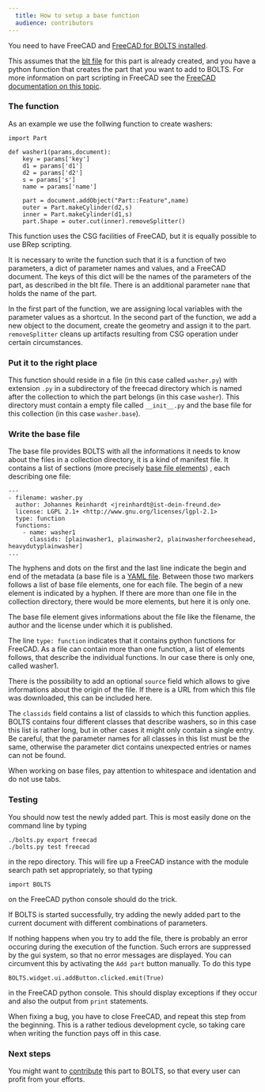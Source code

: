 ```yaml
---
  title: How to setup a base function
  audience: contributors
---
```


You need to have FreeCAD and [FreeCAD for BOLTS installed](installation.html).

This assumes that the [blt file]({{page.docroot}}/general/blt-files.html)  for
this part is already created, and you have a python function that creates the
part that you want to add to BOLTS. For more information on part scripting in
FreeCAD see the 
[FreeCAD documentation on this topic](http://freecadweb.org/wiki/index.php?title=Power_users_hub).


### The function

As an example we  use the follwing function to create washers:

    import Part

    def washer1(params,document):
        key = params['key']
        d1 = params['d1']
        d2 = params['d2']
        s = params['s']
        name = params['name']

        part = document.addObject("Part::Feature",name)
        outer = Part.makeCylinder(d2,s)
        inner = Part.makeCylinder(d1,s)
        part.Shape = outer.cut(inner).removeSplitter()

This function uses the CSG facilities of FreeCAD, but it is equally possible to use BRep scripting.

It is necessary to write the function such that it is a function of two
parameters, a dict of parameter names and values, and a FreeCAD document. The
keys of this dict will be the names of the parameters of the part, as described
in the blt file. There is an additional parameter `name` that holds the name of
the part.

In the first part of the function, we are assigning local variables with the
parameter values as a shortcut. In the second part of the function, we add a
new object to the document, create the geometry and assign it to the part.
`removeSplitter` cleans up artifacts resulting from CSG operation under certain
circumstances.

### Put it to the right place

This function should reside in a file (in this case called `washer.py`) with
extension `.py` in a subdirectory of the freecad directory which is named after
the collection to which the part belongs (in this case `washer`). This
directory must contain a empty file called `__init__.py` and the base file for
this collection (in this case `washer.base`).

### Write the base file

The base file provides BOLTS with all the informations it needs to know about
the files in a collection directory, it is a kind of manifest file. It contains
a list of sections (more precisely 
[base file elements]({{page.docroot}}/general/specification.html))
, each describing one file:

    ---
    - filename: washer.py
      author: Johannes Reinhardt <jreinhardt@ist-dein-freund.de>
      license: LGPL 2.1+ <http://www.gnu.org/licenses/lgpl-2.1>
      type: function
      functions:
        - name: washer1
          classids: [plainwasher1, plainwasher2, plainwasherforcheesehead, heavydutyplainwasher]
    ...

The hyphens and dots on the first and the last line indicate the begin and
end of the metadata (a base file is a [YAML file](http://yaml.org/). Between
those two markers follows a list of base file elements, one for each file.
The begin of a new element is indicated by a hyphen. If there are more than
one file in the collection directory, there would be more elements, but here
it is only one.

The base file element gives informations about the file like the filename,
the author and the license under which it is published.

The line `type: function` indicates that it contains python functions for
FreeCAD. As a file can contain more than one function, a list of elements
follows, that describe the individual functions. In our case there is only
one, called washer1.

There is the possibility to add an optional `source` field which allows to give informations about the origin of the file. If there is a URL from which this file was downloaded, this can be included here.

The `classids` field contains a list of classids to which this function
applies.  BOLTS contains four different classes that describe washers, so in
this case this list is rather long, but in other cases it might only contain
a single entry. Be careful, that the parameter names for all classes in this
list must be the same, otherwise the parameter dict contains unexpected
entries or names can not be found.

When working on base files, pay attention to whitespace and identation and do not use tabs.

### Testing

You should now test the newly added part. This is most easily done on the command line by typing

    ./bolts.py export freecad
    ./bolts.py test freecad

in the repo directory. This will fire up a FreeCAD instance with the module search path set appropriately, so that typing

    import BOLTS

on the FreeCAD python console should do the trick.

If BOLTS is started successfully, try adding the newly added part to the current document with different combinations of parameters.

If nothing happens when you try to add the file, there is probably an error occuring during the execution of the function. Such errors are suppressed by the gui system, so that no error messages are displayed. You can circumvent this by activating the `Add part` button manually. To do this type

    BOLTS.widget.ui.addButton.clicked.emit(True)

in the FreeCAD python console. This should display exceptions if they occur and also the output from `print` statements.

When fixing a bug, you have to close FreeCAD, and repeat this step from the beginning. This is a rather tedious development cycle, so taking care when writing the function pays off in this case.

### Next steps

You might want to [contribute]({{page.docroot}}/general/development.html) this part to BOLTS, so that every user can profit from your efforts.
